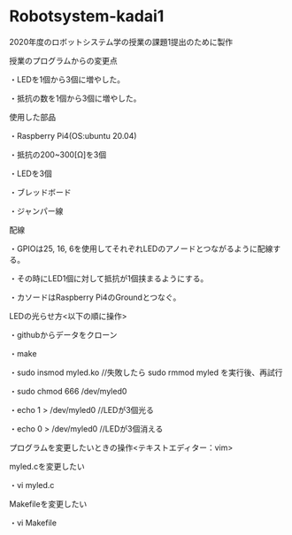 # Robotsystem-kadai1
2020年度のロボットシステム学の授業の課題1提出のために製作


授業のプログラムからの変更点

・LEDを1個から3個に増やした。

・抵抗の数を1個から3個に増やした。


使用した部品

・Raspberry Pi4(OS:ubuntu 20.04)

・抵抗の200~300[Ω]を3個

・LEDを3個

・ブレッドボード

・ジャンパー線


配線

・GPIOは25, 16, 6を使用してそれぞれLEDのアノードとつながるように配線する。

・その時にLED1個に対して抵抗が1個挟まるようにする。

・カソードはRaspberry Pi4のGroundとつなぐ。


LEDの光らせ方<以下の順に操作>

・githubからデータをクローン

・make
 
・sudo insmod myled.ko  //失敗したら sudo rmmod myled を実行後、再試行
 
・sudo chmod 666 /dev/myled0
 
・echo 1 > /dev/myled0  //LEDが3個光る
 
・echo 0 > /dev/myled0  //LEDが3個消える


プログラムを変更したいときの操作<テキストエディター：vim>

myled.cを変更したい

・vi myled.c

Makefileを変更したい

・vi Makefile

